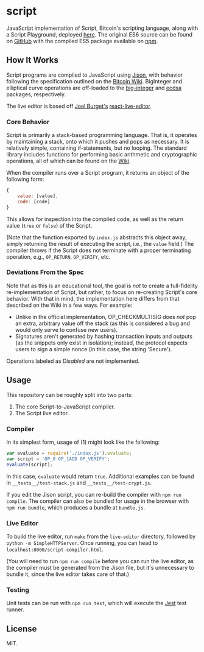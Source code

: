 script
======

JavaScript implementation of Script, Bitcoin's scripting language, along with a Script Playground, deployed [here](http://www.crmarsh.com/script-playground/). The original ES6 source can be found on [GitHub](https://github.com/crm416/script) with the compiled ES5 package available on [npm](https://www.npmjs.com/package/bitcoin-script).

## How It Works

Script programs are compiled to JavaScript using [Jison](http://zaach.github.io/jison/), with behavior following the specification outlined on the [Bitcoin Wiki](https://en.bitcoin.it/wiki/Script). BigInteger and elliptical curve operations are off-loaded to the [big-integer](https://www.npmjs.org/package/big-integer) and [ecdsa](https://www.npmjs.org/package/ecdsa) packages, respectively.

The live editor is based off [Joel Burget's](http://joelburget.com/) [react-live-editor](https://github.com/joelburget/react-live-editor/).

### Core Behavior

Script is primarily a stack-based programming language. That is, it operates by maintaining a stack, onto which it pushes and pops as necessary. It is relatively simple, containing if-statements, but no looping. The standard library includes functions for performing basic arithmetic and cryptographic operations, all of which can be found on the [Wiki](https://en.bitcoin.it/wiki/Script).

When the compiler runs over a Script program, it returns an object of the following form:

```js
{
    value: [value],
    code: [code]
}
```

This allows for inspection into the compiled code, as well as the return value (`true` or `false`) of the Script.

(Note that the function exported by `index.js` abstracts this object away, simply returning the result of executing the script, i.e., the `value` field.) The compiler throws if the Script does not terminate with a proper terminating operation, e.g., `OP_RETURN`, `OP_VERIFY`, etc.

### Deviations From the Spec

Note that as this is an educational tool, the goal is _not_ to create a full-fidelity re-implementation of Script, but rather, to focus on re-creating Script's core behavior. With that in mind, the implementation here differs from that described on the Wiki in a few ways. For example:

- Unlike in the official implementation, OP_CHECKMULTISIG does _not_ pop an extra, arbitrary value off the stack (as this is considered a bug and would only serve to confuse new users).
- Signatures aren't generated by hashing transaction inputs and outputs (as the snippets only exist in isolation); instead, the protocol expects users to sign a simple nonce (in this case, the string 'Secure').

Operations labeled as _Disabled_ are not implemented.

## Usage

This repository can be roughly split into two parts:

1. The core Script-to-JavaScript compiler.
2. The Script live editor.

### Compiler

In its simplest form, usage of (1) might look like the following:

```js
var evaluate = require('./index.js').evaluate;
var script = 'OP_0 OP_1ADD OP_VERIFY';
evaluate(script);
```

In this case, `evaluate` would return `true`. Additional examples can be found in `__tests__/test-stack.js` and `__tests__/test-crypt.js`.

If you edit the Jison script, you can re-build the compiler with `npm run compile`. The compiler can also be bundled for usage in the browser with `npm run bundle`, which produces a bundle at `bundle.js`.

### Live Editor

To build the live editor, run `make` from the `live-editor` directory, followed by `python -m SimpleHTTPServer`. Once running, you can head to `localhost:8000/script-compiler.html`.

(You will need to run `npm run compile` before you can run the live editor, as the compiler must be generated from the Jison file, but it's unnecessary to bundle it, since the live editor takes care of that.)

### Testing

Unit tests can be run with `npm run test`, which will execute the [Jest](https://facebook.github.io/jest/) test runner.

## License

MIT.
